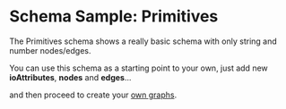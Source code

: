 # Schema Sample: Primitives

The Primitives schema shows a really basic schema with only string and number nodes/edges.

You can use this schema as a starting point to your own, just add new **ioAttributes**, **nodes** and **edges**...

and then proceed to create your [own graphs](/).
